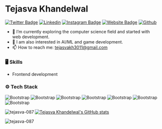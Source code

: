 # Tejasva Khandelwal

[![Twitter Badge](https://img.shields.io/badge/-Twitter-1da1f2?labelColor=1da1f2&logo=twitter&logoColor=white&link=https://twitter.com/Tejasva_3011)](https://twitter.com/Tejasva_3011)
[![Linkedin](https://img.shields.io/badge/-LinkedIn-blue?style=flat&logo=Linkedin&logoColor=white)](https://www.linkedin.com/in/tejasva-khandelwal/)
[![Instagram Badge](https://img.shields.io/badge/-Instagram-purple?logo=instagram&logoColor=white&link=https://instagram.com/tejuss087/)](https://www.instagram.com/tejuss087)
[![Website Badge](https://img.shields.io/badge/-Website-c14438?style=flat&logo=Google-Chrome&logoColor=white&link=https://portfolio-website-tejasva.netlify.app)](https://portfolio-website-tejasva.netlify.app)
[![Github](https://img.shields.io/github/followers/tejasva-087?label=Follow&style=social)](https://github.com/tejasva-087)

- 🤔 I’m currently exploring the computer science field and started with web development.
- 🌱 I am also interested in AI/ML and game development.
- 📫 How to reach me: tejasvakh3011@gmail.com


### 🖥 Skills

- Frontend development
### ⚙️ Tech Stack

![Bootstrap](https://img.shields.io/badge/-Python-05122A?style=flat-square&logo=Python&color=353535) ![Bootstrap](https://img.shields.io/badge/-MySQL-05122A?style=flat-square&logo=MySQL&color=353535) ![Bootstrap](https://img.shields.io/badge/-Javascript-05122A?style=flat-square&logo=Javascript&color=353535) ![Bootstrap](https://img.shields.io/badge/-HTML5-05122A?style=flat-square&logo=HTML5&color=353535) ![Bootstrap](https://img.shields.io/badge/-CSS3-05122A?style=flat-square&logo=CSS3&color=353535) ![Bootstrap](https://img.shields.io/badge/-Sass-05122A?style=flat-square&logo=Sass&color=353535) ![Bootstrap](https://img.shields.io/badge/-Git%28Basics%29-05122A?style=flat-square&logo=Git(Basics)&color=353535)

<p><img align="left" src="https://github-readme-stats.vercel.app/api/top-langs?username=tejasva-087&show_icons=true&locale=en&layout=compact" alt="tejasva-087" /></p>

[![Tejasva Khandelwal's GitHub stats](https://github-readme-stats.vercel.app/api/top-langs?username=tejasva-087&hide=html,scss,stylus,blade,jupyter%20notebook,python,css,shell,batchfile,dockerfile,typescript&theme=algolia&show_icons=true)](https://github.com/saifurrahman1193)

<p><img align="left" src="https://github-readme-streak-stats.herokuapp.com/?user=tejasva-087&" alt="tejasva-087" /></p>
